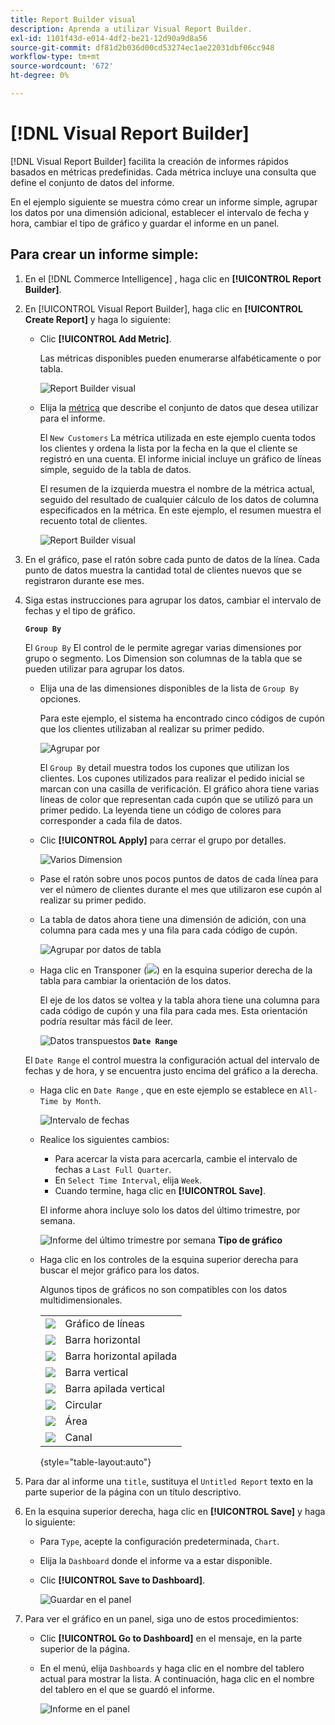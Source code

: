 ```yaml
---
title: Report Builder visual
description: Aprenda a utilizar Visual Report Builder.
exl-id: 1101f43d-e014-4df2-be21-12d90a9d8a56
source-git-commit: df81d2b036d00cd53274ec1ae22031dbf06cc948
workflow-type: tm+mt
source-wordcount: '672'
ht-degree: 0%

---
```


# [!DNL Visual Report Builder]

[!DNL Visual Report Builder] facilita la creación de informes rápidos basados en métricas predefinidas. Cada métrica incluye una consulta que define el conjunto de datos del informe.

En el ejemplo siguiente se muestra cómo crear un informe simple, agrupar los datos por una dimensión adicional, establecer el intervalo de fecha y hora, cambiar el tipo de gráfico y guardar el informe en un panel.

## Para crear un informe simple:

1. En el [!DNL Commerce Intelligence] , haga clic en **[!UICONTROL Report Builder]**.

1. En [!UICONTROL Visual Report Builder], haga clic en **[!UICONTROL Create Report]** y haga lo siguiente:

   * Clic **[!UICONTROL Add Metric]**.

      Las métricas disponibles pueden enumerarse alfabéticamente o por tabla.

      ![Report Builder visual](../../assets/magento-bi-visual-report-builder-add-metric.png)

   * Elija la [métrica](../../data-user/reports/ess-manage-data-metrics.md) que describe el conjunto de datos que desea utilizar para el informe.

      El `New Customers` La métrica utilizada en este ejemplo cuenta todos los clientes y ordena la lista por la fecha en la que el cliente se registró en una cuenta. El informe inicial incluye un gráfico de líneas simple, seguido de la tabla de datos.

      El resumen de la izquierda muestra el nombre de la métrica actual, seguido del resultado de cualquier cálculo de los datos de columna especificados en la métrica. En este ejemplo, el resumen muestra el recuento total de clientes.

      ![Report Builder visual](../../assets/magento-bi-report-builder-untitled.png)

1. En el gráfico, pase el ratón sobre cada punto de datos de la línea. Cada punto de datos muestra la cantidad total de clientes nuevos que se registraron durante ese mes.

1. Siga estas instrucciones para agrupar los datos, cambiar el intervalo de fechas y el tipo de gráfico.

   **`Group By`**

   El `Group By` El control de le permite agregar varias dimensiones por grupo o segmento. Los Dimension son columnas de la tabla que se pueden utilizar para agrupar los datos.

   * Elija una de las dimensiones disponibles de la lista de `Group By` opciones.

      Para este ejemplo, el sistema ha encontrado cinco códigos de cupón que los clientes utilizaban al realizar su primer pedido.

      ![Agrupar por](../../assets/magento-bi-report-builder-group-by-dimensions.png)

      El `Group By` detail muestra todos los cupones que utilizan los clientes. Los cupones utilizados para realizar el pedido inicial se marcan con una casilla de verificación. El gráfico ahora tiene varias líneas de color que representan cada cupón que se utilizó para un primer pedido. La leyenda tiene un código de colores para corresponder a cada fila de datos.

   * Clic **[!UICONTROL Apply]** para cerrar el grupo por detalles.

      ![Varios Dimension](../../assets/magento-bi-report-builder-group-by-dimension-detail.png)

   * Pase el ratón sobre unos pocos puntos de datos de cada línea para ver el número de clientes durante el mes que utilizaron ese cupón al realizar su primer pedido.

   * La tabla de datos ahora tiene una dimensión de adición, con una columna para cada mes y una fila para cada código de cupón.

      ![Agrupar por datos de tabla](../../assets/magento-bi-report-builder-group-by-table-data.png)

   * Haga clic en Transponer (![](../../assets/magento-bi-btn-transpose.png)) en la esquina superior derecha de la tabla para cambiar la orientación de los datos.

      El eje de los datos se voltea y la tabla ahora tiene una columna para cada código de cupón y una fila para cada mes. Esta orientación podría resultar más fácil de leer.

      ![Datos transpuestos](../../assets/magento-bi-report-builder-group-by-table-data-transposed.png)
   **`Date Range`**

   El `Date Range` el control muestra la configuración actual del intervalo de fechas y de hora, y se encuentra justo encima del gráfico a la derecha.

   * Haga clic en `Date Range` , que en este ejemplo se establece en `All-Time by Month`.

      ![Intervalo de fechas](../../assets/magento-bi-report-builder-date-range.png)

   * Realice los siguientes cambios:

      * Para acercar la vista para acercarla, cambie el intervalo de fechas a `Last Full Quarter`.
      * En `Select Time Interval`, elija `Week`.
      * Cuando termine, haga clic en **[!UICONTROL Save]**.

      El informe ahora incluye solo los datos del último trimestre, por semana.

      ![Informe del último trimestre por semana](../../assets/magento-bi-report-builder-date-range-quarter-by-week-chart.png)
   **Tipo de gráfico**

   * Haga clic en los controles de la esquina superior derecha para buscar el mejor gráfico para los datos.

      Algunos tipos de gráficos no son compatibles con los datos multidimensionales.

      |  |  |
      |-----|-----|
      | ![](../../assets/magento-bi-btn-chart-line.png) | Gráfico de líneas |
      | ![](../../assets/magento-bi-btn-chart-horz-bar.png) | Barra horizontal |
      | ![](../../assets/magento-bi-btn-chart-horz-stacked-bar.png) | Barra horizontal apilada |
      | ![](../../assets/magento-bi-btn-chart-vert-bar.png) | Barra vertical |
      | ![](../../assets/magento-bi-btn-chart-vert-stacked-bar.png) | Barra apilada vertical |
      | ![](../../assets/magento-bi-btn-chart-pie.png) | Circular |
      | ![](../../assets/magento-bi-btn-chart-area.png) | Área |
      | ![](../../assets/magento-bi-btn-chart-funnel.png) | Canal |

      {style="table-layout:auto"}




1. Para dar al informe una `title`, sustituya el `Untitled Report` texto en la parte superior de la página con un título descriptivo.

1. En la esquina superior derecha, haga clic en **[!UICONTROL Save]** y haga lo siguiente:

   * Para `Type`, acepte la configuración predeterminada, `Chart`.

   * Elija la `Dashboard` donde el informe va a estar disponible.

   * Clic **[!UICONTROL Save to Dashboard]**.

      ![Guardar en el panel](../../assets/magento-bi-report-builder-save-to-dashboard.png)

1. Para ver el gráfico en un panel, siga uno de estos procedimientos:

   * Clic **[!UICONTROL Go to Dashboard]** en el mensaje, en la parte superior de la página.

   * En el menú, elija `Dashboards` y haga clic en el nombre del tablero actual para mostrar la lista. A continuación, haga clic en el nombre del tablero en el que se guardó el informe.

      ![Informe en el panel](../../assets/magento-bi-report-builder-my-dashboard.png)
